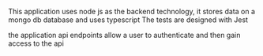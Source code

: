 This application uses node js as the backend technology, it stores data on a mongo db database and uses typescript
The tests are designed with Jest

the application api endpoints allow a user to authenticate and then gain access to the api


